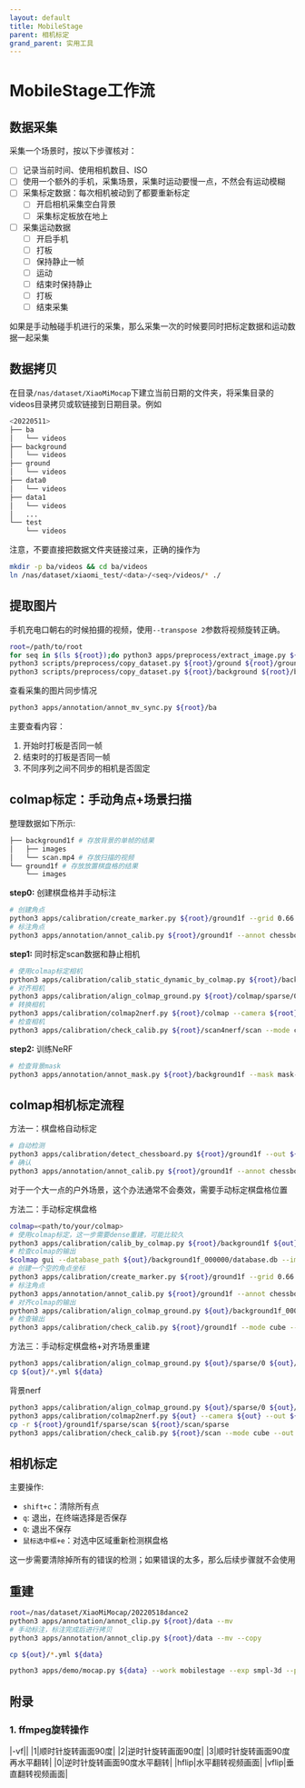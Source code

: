 ```yaml
---
layout: default
title: MobileStage
parent: 相机标定
grand_parent: 实用工具
---
```


# MobileStage工作流

## 数据采集

采集一个场景时，按以下步骤核对：
- [ ] 记录当前时间、使用相机数目、ISO 
- [ ] 使用一个额外的手机，采集场景，采集时运动要慢一点，不然会有运动模糊
- [ ] 采集标定数据：每次相机被动到了都要重新标定
  - [ ] 开启相机采集空白背景
  - [ ] 采集标定板放在地上
- [ ] 采集运动数据
  - [ ] 开启手机
  - [ ] 打板
  - [ ] 保持静止一帧
  - [ ] 运动
  - [ ] 结束时保持静止
  - [ ] 打板
  - [ ] 结束采集

如果是手动触碰手机进行的采集，那么采集一次的时候要同时把标定数据和运动数据一起采集

## 数据拷贝

在目录`/nas/dataset/XiaoMiMocap`下建立当前日期的文件夹，将采集目录的videos目录拷贝或软链接到日期目录。例如

```bash
<20220511>
├── ba
│   └── videos
├── background
│   └── videos
├── ground
│   └── videos
├── data0
│   └── videos
├── data1
│   └── videos
│   ...
└── test
    └── videos
```

注意，不要直接把数据文件夹链接过来，正确的操作为

```bash
mkdir -p ba/videos && cd ba/videos
ln /nas/dataset/xiaomi_test/<data>/<seq>/videos/* ./
```

## 提取图片

手机充电口朝右的时候拍摄的视频，使用`--transpose 2`参数将视频旋转正确。

```bash
root=/path/to/root
for seq in $(ls ${root});do python3 apps/preprocess/extract_image.py ${root}/${seq} --transpose 2;done
python3 scripts/preprocess/copy_dataset.py ${root}/ground ${root}/ground1f --start 0 --end 1
python3 scripts/preprocess/copy_dataset.py ${root}/background ${root}/background1f --start 0 --end 1
```

查看采集的图片同步情况

```bash
python3 apps/annotation/annot_mv_sync.py ${root}/ba
```

主要查看内容：
1. 开始时打板是否同一帧
2. 结束时的打板是否同一帧
3. 不同序列之间不同步的相机是否固定


## colmap标定：手动角点+场景扫描

整理数据如下所示:

```bash
├── background1f # 存放背景的单帧的结果
│   ├── images
│   └── scan.mp4 # 存放扫描的视频
└── ground1f # 存放放置棋盘格的结果
    └── images 
```

**step0:** 创建棋盘格并手动标注

```bash
# 创建角点
python3 apps/calibration/create_marker.py ${root}/ground1f --grid 0.66 0.48 --corner
# 标注角点
python3 apps/annotation/annot_calib.py ${root}/ground1f --annot chessboard --mode chessboard --pattern 2,2
```

**step1:** 同时标定scan数据和静止相机

```bash
# 使用colmap标定相机
python3 apps/calibration/calib_static_dynamic_by_colmap.py ${root}/background1f ${root}/colmap --colmap ${colmap} --num 400
# 对齐相机
python3 apps/calibration/align_colmap_ground.py ${root}/colmap/sparse/0 ${root}/colmap/align --plane_by_chessboard ${root}/ground1f --prefix static/
# 转换相机
python3 apps/calibration/colmap2nerf.py ${root}/colmap --camera ${root}/colmap/align --out ${root}/scan4nerf
# 检查相机
python3 apps/calibration/check_calib.py ${root}/scan4nerf/scan --mode cube --out ${root}/scan4nerf/scan --show
```

**step2:** 训练NeRF

```bash
# 检查背景mask
python3 apps/annotation/annot_mask.py ${root}/background1f --mask mask-background --static
```



## colmap相机标定流程

方法一：棋盘格自动标定

```bash
# 自动检测
python3 apps/calibration/detect_chessboard.py ${root}/ground1f --out ${root}/ground1f/output --pattern 11,8 --grid 0.06
# 确认
python3 apps/annotation/annot_calib.py ${root}/ground1f --annot chessboard --mode chessboard --pattern 11,8
```

对于一个大一点的户外场景，这个办法通常不会奏效，需要手动标定棋盘格位置

方法二：手动标定棋盘格

```bash
colmap=<path/to/your/colmap>
# 使用colmap标定，这一步需要dense重建，可能比较久
python3 apps/calibration/calib_by_colmap.py ${root}/background1f ${out} --no_camera --share_camera --colmap ${colmap}
# 检查colmap的输出
$colmap gui --database_path ${out}/background1f_000000/database.db --image_path ${out}/background1f_000000/images
# 创建一个空的角点坐标
python3 apps/calibration/create_marker.py ${root}/ground1f --grid 0.66 0.48 --corner
# 标注角点
python3 apps/annotation/annot_calib.py ${root}/ground1f --annot chessboard --mode chessboard --pattern 2,2
# 对齐colmap的输出
python3 apps/calibration/align_colmap_ground.py ${out}/background1f_000000/sparse/0 ${out}/ --plane_by_chessboard ${root}/ground1f
# 检查输出
python3 apps/calibration/check_calib.py ${root}/ground1f --mode cube --out ${out} --show --grid_step 0.66
```

方法三：手动标定棋盘格+对齐场景重建

```bash
python3 apps/calibration/align_colmap_ground.py ${out}/sparse/0 ${out}/ --plane_by_chessboard ${root}/ground1f --prefix static/
cp ${out}/*.yml ${data}
```


背景nerf
```bash
python3 apps/calibration/align_colmap_ground.py ${out}/sparse/0 ${out}/ --plane_by_chessboard ${root}/ground1f --prefix static/
python3 apps/calibration/colmap2nerf.py ${out} --camera ${out} --out ${root}
cp -r ${root}/ground1f/sparse/scan ${root}/scan/sparse
python3 apps/calibration/check_calib.py ${root}/scan --mode cube --out ${root}/scan --show
```

## 相机标定

主要操作:
- `shift+c`：清除所有点
- `q`: 退出，在终端选择是否保存
- `Q`: 退出不保存
- `鼠标选中框+e`：对选中区域重新检测棋盘格

这一步需要清除掉所有的错误的检测；如果错误的太多，那么后续步骤就不会使用

## 重建

```bash
root=/nas/dataset/XiaoMiMocap/20220518dance2
python3 apps/annotation/annot_clip.py ${root}/data --mv
# 手动标注，标注完成后进行拷贝
python3 apps/annotation/annot_clip.py ${root}/data --mv --copy

cp ${out}/*.yml ${data}

python3 apps/demo/mocap.py ${data} --work mobilestage --exp smpl-3d --pids 0 1 2 --subs_vis VID_11 --subs VID_04 VID_05 VID_06 VID_08 VID_09 VID_10 VID_11 VID_12 VID_14 VID_15 VID_16 VID_17 VID_19 VID_20 VID_23 VID_24 VID_25 VID_29 VID_32 VID_33 VID_34 VID_35
```

## 附录

### 1. ffmpeg旋转操作

|-vf||
|1|顺时针旋转画面90度|
|2|逆时针旋转画面90度|
|3|顺时针旋转画面90度再水平翻转|
|0|逆时针旋转画面90度水平翻转|
|hflip|水平翻转视频画面|
|vflip|垂直翻转视频画面|
